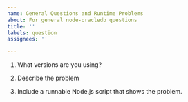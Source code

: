 ```yaml
---
name: General Questions and Runtime Problems
about: For general node-oracledb questions
title: ''
labels: question
assignees: ''

---
```


<!--

Thank you for using node-oracledb.

Review the user manual: https://oracle.github.io/node-oracledb/doc/api.html

Please answer these questions so we can help you.

Use Markdown syntax, see https://help.github.com/github/writing-on-github/basic-writing-and-formatting-syntax

-->

1. What versions are you using?

<!--

Give your database version.

Also run node and show the output of:

    process.platform
    process.version
    process.arch
    require('oracledb').versionString
    require('oracledb').oracleClientVersionString

-->

2. Describe the problem

<!-- Cut and paste text showing the command you ran.  No screenshots. -->

3. Include a runnable Node.js script that shows the problem.

<!--

Include all SQL needed to create the database schema.

Use a gist for long code: see https://gist.github.com/

Format code by using three backticks on a line before and after code snippets.

-->
